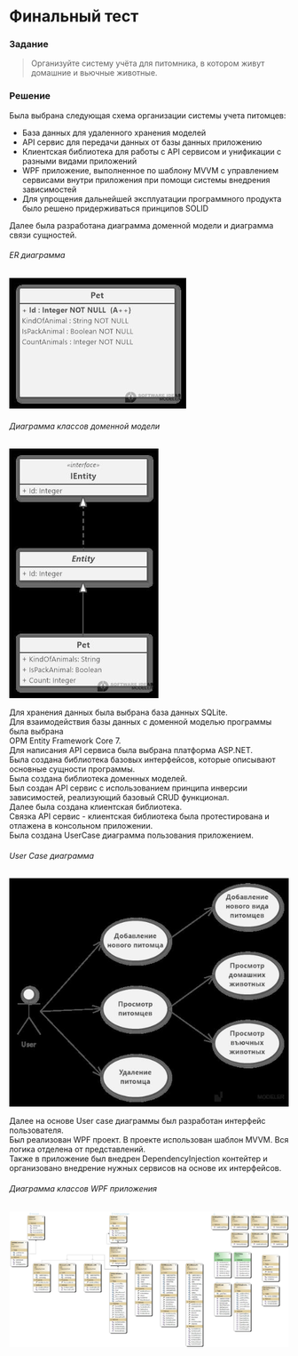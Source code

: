 # Финальный тест
### Задание

>Организуйте систему учёта для питомника, в котором живут домашние и вьючные животные.

### Решение

Была выбрана следующая схема организации системы учета питомцев:
 * База данных для удаленного хранения моделей
 * API сервис для передачи данных от базы данных приложению
 * Клиентская библиотека для работы с API сервисом и унификации с разными видами приложений
 * WPF приложение, выполненное по шаблону MVVM с управлением сервисами внутри приложения при помощи системы внедрения зависимостей
 * Для упрощения дальнейшей эксплуатации программного продукта было решено придерживаться принципов SOLID

Далее была разработана диаграмма доменной модели и диаграмма связи сущностей.

###### ER диаграмма

![ER диаграмма](https://github.com/Demetrius81/FinalTest/blob/dev/Diagrams/ERD_Diagram.jpg)

###### Диаграмма классов доменной модели

![Диаграмма классов доменной модели](https://github.com/Demetrius81/FinalTest/blob/dev/Diagrams/DomainModelDiagram.jpg)

Для хранения данных была выбрана база данных SQLite.  
Для взаимодействия базы данных с доменной моделью программы была выбрана  
ОРМ Entity Framework Core 7.  
Для написания API сервиса была выбрана платформа ASP.NET.  
Была создана библиотека базовых интерфейсов, которые описывают основные сущности программы.  
Была создана библиотека доменных моделей.  
Был создан API сервис с использованием принципа инверсии зависимостей, реализующий базовый CRUD функционал.  
Далее была создана клиентская библиотека.  
Связка API сервис - клиентская библиотека была протестирована и отлажена в консольном приложении.  
Была создана UserCase диаграмма пользования приложением.  

###### User Case диаграмма

![UserCase диаграмма](https://github.com/Demetrius81/FinalTest/blob/dev/Diagrams/UseCaseDiagram.jpg)

Далее на основе User case диаграммы был разработан интерфейс пользователя.  
Был реализован WPF проект. В проекте использован шаблон MVVM. Вся логика отделена от представлений.  
Также в приложение был внедрен DependencyInjection контейтер и организовано внедрение нужных сервисов на основе их интерфейсов.  

###### Диаграмма классов WPF приложения

![Диаграмма классов WPF приложения](https://github.com/Demetrius81/FinalTest/blob/dev/Diagrams/AppWpfClassDiagram.jpg)
